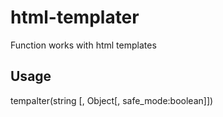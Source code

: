 # html-templater

Function works with html templates

## Usage

tempalter(string [, Object[, safe_mode:boolean]])